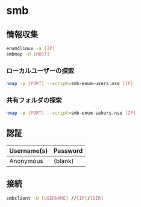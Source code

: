 # smb

## 情報収集

```sh
enum4linux -a [IP]
smbmap -H [HOST]
```

### ローカルユーザーの探索

```sh
nmap -p [PORT] --script=smb-enum-users.nse [IP]
```

### 共有フォルダの探索

```sh
nmap -p [PORT] --script=smb-enum-sahers.nse [IP]
```

## 認証

| Username(s) | Password |
|-------------|----------|
| Anonymous   | (blank)  |

## 接続

```sh
smbclient -U [USERNAME] //[IP]/[DIR]
```